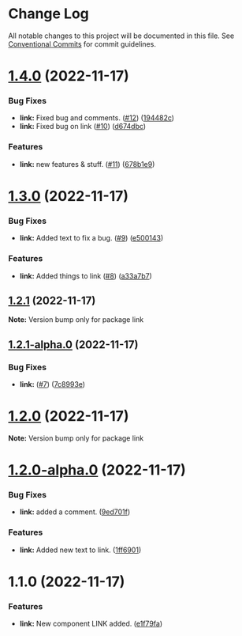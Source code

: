 # Change Log

All notable changes to this project will be documented in this file.
See [Conventional Commits](https://conventionalcommits.org) for commit guidelines.

# [1.4.0](https://github.com/Stompke/testing-lerna/compare/link@1.3.0...link@1.4.0) (2022-11-17)


### Bug Fixes

* **link:** Fixed bug and comments. ([#12](https://github.com/Stompke/testing-lerna/issues/12)) ([194482c](https://github.com/Stompke/testing-lerna/commit/194482c952ba53031571cef53058388d88a474d1))
* **link:** Fixed bug on link ([#10](https://github.com/Stompke/testing-lerna/issues/10)) ([d674dbc](https://github.com/Stompke/testing-lerna/commit/d674dbca15d968219f8cc03bd45cfeb4b24cff45))


### Features

* **link:** new features & stuff. ([#11](https://github.com/Stompke/testing-lerna/issues/11)) ([678b1e9](https://github.com/Stompke/testing-lerna/commit/678b1e914890196015d313eca0af7d9697d2abbc))





# [1.3.0](https://github.com/Stompke/testing-lerna/compare/link@1.2.1...link@1.3.0) (2022-11-17)


### Bug Fixes

* **link:** Added text to fix a bug. ([#9](https://github.com/Stompke/testing-lerna/issues/9)) ([e500143](https://github.com/Stompke/testing-lerna/commit/e500143c840baf0d439489535ef674e064263451))


### Features

* **link:** Added things to link ([#8](https://github.com/Stompke/testing-lerna/issues/8)) ([a33a7b7](https://github.com/Stompke/testing-lerna/commit/a33a7b7f32a588b05b17443be3d0dcb7a9c01c5b))





## [1.2.1](https://github.com/Stompke/testing-lerna/compare/link@1.2.1-alpha.0...link@1.2.1) (2022-11-17)

**Note:** Version bump only for package link





## [1.2.1-alpha.0](https://github.com/Stompke/testing-lerna/compare/link@1.2.0...link@1.2.1-alpha.0) (2022-11-17)


### Bug Fixes

* **link:** ([#7](https://github.com/Stompke/testing-lerna/issues/7)) ([7c8993e](https://github.com/Stompke/testing-lerna/commit/7c8993e607e482fe3856223a089a1896b579f974))





# [1.2.0](https://github.com/Stompke/testing-lerna/compare/link@1.2.0-alpha.0...link@1.2.0) (2022-11-17)

**Note:** Version bump only for package link





# [1.2.0-alpha.0](https://github.com/Stompke/testing-lerna/compare/link@1.1.0...link@1.2.0-alpha.0) (2022-11-17)


### Bug Fixes

* **link:** added a comment. ([9ed701f](https://github.com/Stompke/testing-lerna/commit/9ed701f5efd3d69a2b6d84f34b4c8cb1483930e8))


### Features

* **link:** Added new text to link. ([1ff6901](https://github.com/Stompke/testing-lerna/commit/1ff69016daeef12b2132708c5bdcbdf88462a21d))





# 1.1.0 (2022-11-17)


### Features

* **link:** New component LINK added. ([e1f79fa](https://github.com/Stompke/testing-lerna/commit/e1f79fad5c8af94efe22fe29d69f04c884605dfc))
